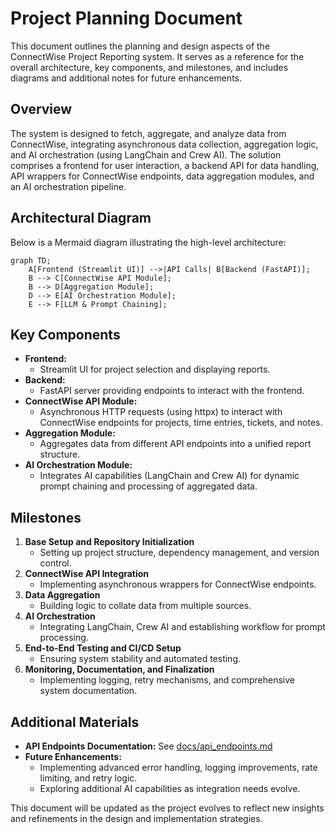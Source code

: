 # Project Planning Document

This document outlines the planning and design aspects of the ConnectWise Project Reporting system. It serves as a reference for the overall architecture, key components, and milestones, and includes diagrams and additional notes for future enhancements.

## Overview
The system is designed to fetch, aggregate, and analyze data from ConnectWise, integrating asynchronous data collection, aggregation logic, and AI orchestration (using LangChain and Crew AI). The solution comprises a frontend for user interaction, a backend API for data handling, API wrappers for ConnectWise endpoints, data aggregation modules, and an AI orchestration pipeline.

## Architectural Diagram
Below is a Mermaid diagram illustrating the high-level architecture:

```mermaid
graph TD;
    A[Frontend (Streamlit UI)] -->|API Calls| B[Backend (FastAPI)];
    B --> C[ConnectWise API Module];
    B --> D[Aggregation Module];
    D --> E[AI Orchestration Module];
    E --> F[LLM & Prompt Chaining];
```

## Key Components
- **Frontend:** 
  - Streamlit UI for project selection and displaying reports.
- **Backend:** 
  - FastAPI server providing endpoints to interact with the frontend.
- **ConnectWise API Module:** 
  - Asynchronous HTTP requests (using httpx) to interact with ConnectWise endpoints for projects, time entries, tickets, and notes.
- **Aggregation Module:** 
  - Aggregates data from different API endpoints into a unified report structure.
- **AI Orchestration Module:** 
  - Integrates AI capabilities (LangChain and Crew AI) for dynamic prompt chaining and processing of aggregated data.

## Milestones
1. **Base Setup and Repository Initialization**
   - Setting up project structure, dependency management, and version control.
2. **ConnectWise API Integration**
   - Implementing asynchronous wrappers for ConnectWise endpoints.
3. **Data Aggregation**
   - Building logic to collate data from multiple sources.
4. **AI Orchestration**
   - Integrating LangChain, Crew AI and establishing workflow for prompt processing.
5. **End-to-End Testing and CI/CD Setup**
   - Ensuring system stability and automated testing.
6. **Monitoring, Documentation, and Finalization**
   - Implementing logging, retry mechanisms, and comprehensive system documentation.

## Additional Materials
- **API Endpoints Documentation:** See [docs/api_endpoints.md](api_endpoints.md)
- **Future Enhancements:**
  - Implementing advanced error handling, logging improvements, rate limiting, and retry logic.
  - Exploring additional AI capabilities as integration needs evolve.

This document will be updated as the project evolves to reflect new insights and refinements in the design and implementation strategies.
